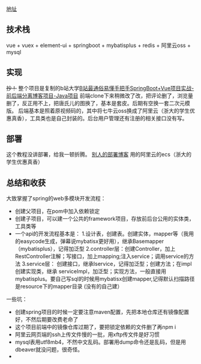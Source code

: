 [地址](http://121.41.83.146:8080/#/)

## 技术栈
vue + vuex + element-ui + springboot + mybatisplus + redis + 阿里云oss + mysql	

## 实现
~~抄！~~
	整个项目是复制的b站大学[B站最通俗易懂手把手SpringBoot+Vue项目实战-前后端分离博客项目-Java项目](https://www.bilibili.com/video/BV1hq4y1F7zk/?spm_id_from=333.1007.top_right_bar_window_custom_collection.content.click&vd_source=4d4b7830e0ec6c5f72ff630db3205013)
	前端clone下来稍微改了改，把评论删了，浏览量删了，反正用不上，把唐氏儿的图换了，基本是套皮。后期有空换一套二次元模版。
	 后端基本是照着原视频码的，其中将七牛云oss换成了阿里云（浙大的学生优惠真香），工具类也是自己封装的。后台用户管理还有注册的相关接口没有写。

## 部署
这个教程没讲部署，给我一顿折腾。
[别人的部署博客](https://www.yuque.com/huanfqc/my-blog/myblog#rhZ19)
用的阿里云的ecs（浙大的学生优惠真香）

## 总结和收获
大致掌握了spring的web多模块开发流程：
- 创建父项目，在pom中加入依赖锁定
- 创建子项目，可以建一个公共的framework项目，存放前后台公用的实体类，工具类等
- 一个api的开发流程基本是：
	1.设计表，创建表。创建实体，mapper等（我用的easycode生成，弹幕说mybatisx更好用），继承Basemapper（mybatisplus），记得加泛型
	2.controller层：创建Controller，加上RestController注解；写接口，加上mapping;注入service；调用service的方法
	3.service层： 创建接口，继承Iservice，记得加泛型；创建方法；在impl创建实现类，继承	serviceImpl，加泛型；实现方法，一般直接用mybatisplus。要自己写sql的时候用mybatisx创建mapper,记得默认扫描路径是resource下的mapper目录
			(没有的自己建）


一些坑：
- 创建spring项目的时候一定要注意maven配置，先把本地仓库还有镜像配置好，不然后期要改费老命了
- 这个项目前端中的镜像仓库过期了，要把锁定依赖的文件删了再npm i
- 阿里云网页端的ssh上传文件慢的一批，用xftp传文件是好习惯
- mysql表用utf8mb4，不然中文乱码。部署用dump命令还是乱码，但是用dbeaver就没问题，很奇怪。
- 
